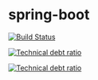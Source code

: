 # spring-boot

[![Build Status](https://travis-ci.org/iHatebug/spring-boot.svg?branch=master)](https://travis-ci.org/iHatebug/spring-boot)

[![Technical debt ratio](https://sonarqube.com/api/badges/measure?key=com.hanze:-spring-boot&metric=coverage)](https://sonarqube.com/dashboard/index/com.hanze:-spring-boot)

[![Technical debt ratio](https://sonarqube.com/api/badges/measure?key=com.hanze:-spring-boot&metric=sqale_debt_ratio)](https://sonarqube.com/dashboard/index/com.hanze:-spring-boot)
